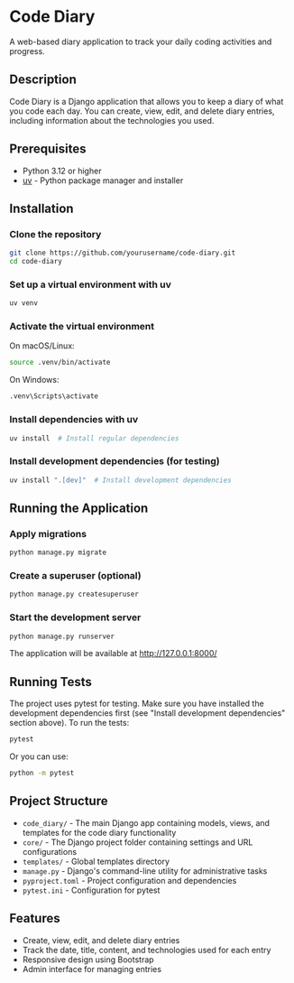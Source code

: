 # Code Diary

A web-based diary application to track your daily coding activities and progress.

## Description

Code Diary is a Django application that allows you to keep a diary of what you code each day. You can create, view, edit, and delete diary entries, including information about the technologies you used.

## Prerequisites

- Python 3.12 or higher
- [uv](https://github.com/astral-sh/uv) - Python package manager and installer

## Installation

### Clone the repository

```bash
git clone https://github.com/yourusername/code-diary.git
cd code-diary
```

### Set up a virtual environment with uv

```bash
uv venv
```

### Activate the virtual environment

On macOS/Linux:
```bash
source .venv/bin/activate
```

On Windows:
```bash
.venv\Scripts\activate
```

### Install dependencies with uv

```bash
uv install  # Install regular dependencies
```

### Install development dependencies (for testing)

```bash
uv install ".[dev]"  # Install development dependencies
```

## Running the Application

### Apply migrations

```bash
python manage.py migrate
```

### Create a superuser (optional)

```bash
python manage.py createsuperuser
```

### Start the development server

```bash
python manage.py runserver
```

The application will be available at http://127.0.0.1:8000/

## Running Tests

The project uses pytest for testing. Make sure you have installed the development dependencies first (see "Install development dependencies" section above). To run the tests:

```bash
pytest
```

Or you can use:

```bash
python -m pytest
```

## Project Structure

- `code_diary/` - The main Django app containing models, views, and templates for the code diary functionality
- `core/` - The Django project folder containing settings and URL configurations
- `templates/` - Global templates directory
- `manage.py` - Django's command-line utility for administrative tasks
- `pyproject.toml` - Project configuration and dependencies
- `pytest.ini` - Configuration for pytest

## Features

- Create, view, edit, and delete diary entries
- Track the date, title, content, and technologies used for each entry
- Responsive design using Bootstrap
- Admin interface for managing entries
